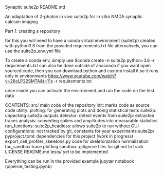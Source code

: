 Synaptic suite2p README.md

An adaptation of 2-photon in vivo suite2p for in vitro NMDA synaptic calcium imaging

Part 1: creating a repository

for this you will need to have a conda virtual environment (suite2p) created with python3.8 from the provided requirements.txt file
alternatively, you can use the suite2p_env.yml file


To create a conda env, simply use $conda create -n suite2p python=3.8 -r requirements.txt
can also be done outside of anaconda if you want open sourced code, then you can download python and custom install it so it runs only in environments
https://www.youtube.com/watch?v=28eLP22SMTA&t=11s
-r requirements.txt


once inside you can activate the environment and run the code on the test data

CONTENTS:
src/
    main code of the repository
    init: marks code as source code
    utility:
        plotting: for generating plots and doing statistical tests
        suite2p: unpacking suite2p outputs
        detector: detect events from suite2p: extracted traces
        analysis: converting spikes and amplitudes into measurable statistics 
    run_functions:
        suite2p_headless: allows suite2p to run without GUI
    configurations:
        not tracked by git, constants for your experiments
suite2p/
    pyproject.toml: 
        dependencies for this project (work in progress)
    export_cell_profiler_skeletons.py
        code for skeletonization normalization
    tau_sandbox
        trace plotting sandbox
    .gitignore
        files for git not to track
    LICENSE
    README.md
tests/
    yet to be implemented

Everything can be run in the provided example
jupyter notebook (pipeline_testing.ipynb)
